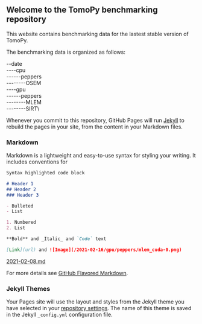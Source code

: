 ## Welcome to the TomoPy benchmarking repository

This website contains benchmarking data for the lastest stable version of TomoPy. 

The benchmarking data is organized as follows:

--date\
----cpu\
------peppers\
--------OSEM\
----gpu\
------peppers\
--------MLEM\
--------SIRT\

Whenever you commit to this repository, GitHub Pages will run [Jekyll](https://jekyllrb.com/) to rebuild the pages in your site, from the content in your Markdown files.

### Markdown

Markdown is a lightweight and easy-to-use syntax for styling your writing. It includes conventions for

```markdown
Syntax highlighted code block

# Header 1
## Header 2
### Header 3

- Bulleted
- List

1. Numbered
2. List

**Bold** and _Italic_ and `Code` text

[Link](url) and ![Image](/2021-02-16/gpu/peppers/mlem_cuda-0.png)
```

[2021-02-08.md](/docs/2021-02-08.md)

For more details see [GitHub Flavored Markdown](https://guides.github.com/features/mastering-markdown/).

### Jekyll Themes

Your Pages site will use the layout and styles from the Jekyll theme you have selected in your [repository settings](https://github.com/tomopy/tomopy.github.io/settings). The name of this theme is saved in the Jekyll `_config.yml` configuration file.

